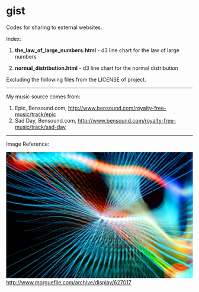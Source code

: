 # gist
Codes for sharing to external websites.

Index:

1. **the_law_of_large_numbers.html** - d3 line chart for the law of large numbers

2. **normal_distribution.html** - d3 line chart for the normal distribution

Excluding the following files from the LICENSE of project.

***

My music source comes from: 

1. Epic, Bensound.com, http://www.bensound.com/royalty-free-music/track/epic
2. Sad Day, Bensound.com,  http://www.bensound.com/royalty-free-music/track/sad-day

***

Image Reference:

![Data Visualization](file421255110386.jpg)
http://www.morguefile.com/archive/display/627017
